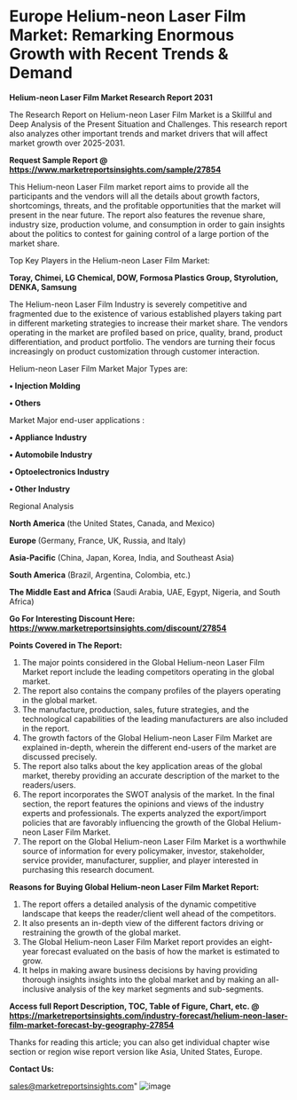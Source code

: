 # Europe Helium-neon Laser Film Market: Remarking Enormous Growth with Recent Trends & Demand

<strong>Helium-neon Laser Film Market Research Report 2031</strong>

The Research Report on Helium-neon Laser Film Market is a Skillful and Deep Analysis of the Present Situation and Challenges. This research report also analyzes other important trends and market drivers that will affect market growth over 2025-2031.

<strong>Request Sample Report @ <a href=https://www.marketreportsinsights.com/sample/27854>https://www.marketreportsinsights.com/sample/27854</a></strong>

This Helium-neon Laser Film market report aims to provide all the participants and the vendors will all the details about growth factors, shortcomings, threats, and the profitable opportunities that the market will present in the near future. The report also features the revenue share, industry size, production volume, and consumption in order to gain insights about the politics to contest for gaining control of a large portion of the market share.

Top Key Players in the Helium-neon Laser Film Market:

<strong>Toray, Chimei, LG Chemical, DOW, Formosa Plastics Group, Styrolution, DENKA, Samsung</strong>

The Helium-neon Laser Film Industry is severely competitive and fragmented due to the existence of various established players taking part in different marketing strategies to increase their market share. The vendors operating in the market are profiled based on price, quality, brand, product differentiation, and product portfolio. The vendors are turning their focus increasingly on product customization through customer interaction.

Helium-neon Laser Film Market Major Types are:

<strong>• Injection Molding

• Others</strong>

Market Major end-user applications :

<strong>• Appliance Industry

• Automobile Industry

• Optoelectronics Industry

• Other Industry</strong>

Regional Analysis

</u><strong><b>North America</b></strong> (the United States, Canada, and Mexico)

<strong><b>Europe </b></strong>(Germany, France, UK, Russia, and Italy)

<strong><b>Asia-Pacific</b></strong> (China, Japan, Korea, India, and Southeast Asia)

<strong><b>South America</b></strong> (Brazil, Argentina, Colombia, etc.)

<strong><b>The Middle East and Africa</b></strong> (Saudi Arabia, UAE, Egypt, Nigeria, and South Africa)

<strong>Go For Interesting Discount Here: <a href=https://www.marketreportsinsights.com/discount/27854>https://www.marketreportsinsights.com/discount/27854</a></strong>

<strong>Points Covered in The Report:</strong>
<ol>
  <li>The major points considered in the Global Helium-neon Laser Film Market report include the leading competitors operating in the global market.</li>
  <li>The report also contains the company profiles of the players operating in the global market.</li>
  <li>The manufacture, production, sales, future strategies, and the technological capabilities of the leading manufacturers are also included in the report.</li>
  <li>The growth factors of the Global Helium-neon Laser Film Market are explained in-depth, wherein the different end-users of the market are discussed precisely.</li>
  <li>The report also talks about the key application areas of the global market, thereby providing an accurate description of the market to the readers/users.</li>
  <li>The report incorporates the SWOT analysis of the market. In the final section, the report features the opinions and views of the industry experts and professionals. The experts analyzed the export/import policies that are favorably influencing the growth of the Global Helium-neon Laser Film Market.</li>
  <li>The report on the Global Helium-neon Laser Film Market is a worthwhile source of information for every policymaker, investor, stakeholder, service provider, manufacturer, supplier, and player interested in purchasing this research document.</li>
</ol>
<strong>Reasons for Buying Global Helium-neon Laser Film Market Report:</strong>

<ol>
  <li>The report offers a detailed analysis of the dynamic competitive landscape that keeps the reader/client well ahead of the competitors.</li>
  <li>It also presents an in-depth view of the different factors driving or restraining the growth of the global market.</li>
  <li>The Global Helium-neon Laser Film Market report provides an eight-year forecast evaluated on the basis of how the market is estimated to grow.</li>
  <li>It helps in making aware business decisions by having providing thorough insights insights into the global market and by making an all-inclusive analysis of the key market segments and sub-segments.</li>
</ol>
<strong>Access full Report Description, TOC, Table of Figure, Chart, etc. @ <a href=https://marketreportsinsights.com/industry-forecast/helium-neon-laser-film-market-forecast-by-geography-27854>https://marketreportsinsights.com/industry-forecast/helium-neon-laser-film-market-forecast-by-geography-27854</a></strong>


Thanks for reading this article; you can also get individual chapter wise section or region wise report version like Asia, United States, Europe.

<strong>Contact Us:</strong>

sales@marketreportsinsights.com"
![image](https://github.com/user-attachments/assets/239ccb33-afaa-4191-8388-1265db6c1459)
